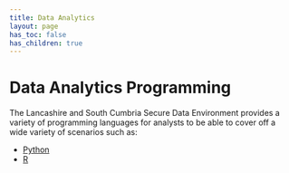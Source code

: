 ```yaml
---
title: Data Analytics
layout: page
has_toc: false
has_children: true
---
```


# Data Analytics Programming
The Lancashire and South Cumbria Secure Data Environment provides a variety of programming languages for analysts to be able to cover off a wide variety of scenarios such as:

* [Python](./Data-Analytics-Programming/Python.md)
* [R](./Data-Analytics-Programming/R.md)